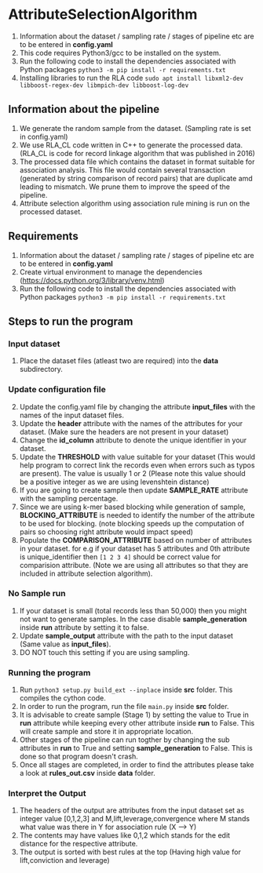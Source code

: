 # AttributeSelectionAlgorithm
1. Information about the dataset / sampling rate / stages of pipeline etc are to be entered in **config.yaml**
2. This code requires Python3/gcc to be installed on the system.
3. Run the following code to install the dependencies associated with Python packages
  `python3 -m pip install -r requirements.txt`
4. Installing libraries to run the RLA code `sudo apt install libxml2-dev libboost-regex-dev libmpich-dev libboost-log-dev`

## Information about the pipeline
1. We generate the random sample from the dataset. (Sampling rate is set in config.yaml)
2. We use RLA_CL code written in C++ to generate the processed data. (RLA_CL is code for record linkage algorithm that was published in 2016)
3. The processed data file which contains the dataset in format suitable for association analysis. This file would contain several transaction (generated by string comparison of record pairs) that are duplicate amd leading to mismatch. We prune them to improve the speed of the pipeline. 
4. Attribute selection algorithm using association rule mining is run on the processed dataset.


## Requirements 
1. Information about the dataset / sampling rate / stages of pipeline etc are to be entered in **config.yaml**
2. Create virtual environment to manage the dependencies (https://docs.python.org/3/library/venv.html) 
3. Run the following code to install the dependencies associated with Python packages
  `python3 -m pip install -r requirements.txt`

## Steps to run the program

### Input dataset
1. Place the dataset files (atleast two are required) into the **data** subdirectory.

### Update configuration file

2. Update the config.yaml file by changing the attribute **input_files** with the names of the input dataset files.
3. Update the **header** attribute  with the names of the attributes for your dataset. (Make sure the headers are not present in your dataset)
4. Change the **id_column** attribute to denote the unique identifier in your dataset.
5. Update the **THRESHOLD** with value suitable for your dataset (This would help program to correct link the records even when errors such as typos are present). The value is usually 1 or 2 (Please note this value should be a positive integer as we are using levenshtein distance)
6. If you are going to create sample then update **SAMPLE_RATE** attribute with the sampling percentage.
7. Since we are using k-mer based blocking while generation of sample, **BLOCKING_ATTRIBUTE** is needed to identify the number of the attribute to be used for blocking. (note blocking speeds up the computation of pairs so choosing right attribute would impact speed)
8. Populate the **COMPARISON_ATTRIBUTE** based on number of attributes in your dataset. for e.g if your dataset has 5 attributes and 0th attribute is unique_identifier then `[1 2 3 4]` should be correct value for comparision attribute. (Note we are using all attributes so that they are included in attribute selection algorithm).

### No Sample run
1. If your dataset is small (total records less than 50,000) then you might not want to generate samples. In the case disable **sample_generation** inside **run** attribute by setting it to false.
2. Update **sample_output** attribute with the path to the input dataset (Same value as **input_files**).
3. DO NOT touch this setting if you are using sampling.

### Running the program
1. Run `python3 setup.py build_ext --inplace` inside **src** folder. This compiles the cython code.
1. In order to run the program, run the file `main.py` inside **src** folder.
2. It is advisable to create sample (Stage 1) by setting the value to True in **run** attribute while keeping every other attribute inside **run** to False. This will create sample and store it in appropriate location.
3. Other stages of the pipeline can run togther by changing the sub attributes in **run** to True and setting **sample_generation** to False. This is done so that program doesn't crash.
4. Once all stages are completed, in order to find the attributes please take a look at **rules_out.csv** inside **data** folder.

### Interpret the Output
1. The headers of the output are attributes from the input dataset set as integer value [0,1,2,3] and M,lift,leverage,convergence where M stands what value was there in Y for association rule (X --> Y)
2. The contents may have values like 0,1,2 which stands for the edit distance for the respective attribute.
3. The output is sorted with best rules at the top (Having high value for lift,conviction and leverage)
   

